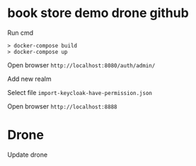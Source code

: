 # book store demo drone github

Run cmd

```
> docker-compose build
> docker-compose up
```

Open browser `http://localhost:8080/auth/admin/`

Add new realm 

Select file `import-keycloak-have-permission.json`

Open browser `http://localhost:8888`

# Drone

Update drone

<!-- File update -->